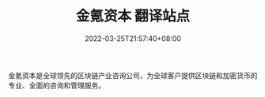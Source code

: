 ﻿---
weight: 
title: "金氪资本 翻译站点"
description: "金氪资本是全球领先的区块链产业咨询公司，为全球客户提供区块链和加密货币的专业、全面的咨询和管理服务"
date: 2022-03-25T21:57:40+08:00
lastmod: 2022-03-25T16:45:40+08:00
draft: false
authors: ["Metabd"]
featuredImage: "jinkeziben.png"
link: ""
tags: ["投资机构","金氪资本 翻译站点"]
categories: ["navigation"]
navigation: ["投资机构"]
lightgallery: true
toc: true
pinned: false
recommend: false
recommend1: false
---
金氪资本是全球领先的区块链产业咨询公司，为全球客户提供区块链和加密货币的专业、全面的咨询和管理服务。
